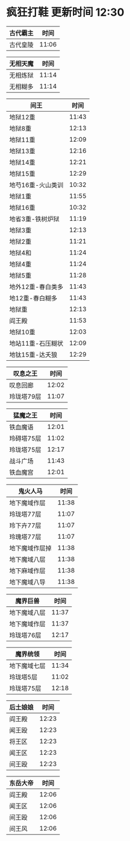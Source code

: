 # 疯狂打鞋 更新时间 12:30

| 古代霸主   | 时间    |
|--------|-------|
| 古代皇陵 | 11:06 |

| 无相天魔   | 时间    |
|--------|-------|
| 无相炼狱 | 11:14 |
| 无相糊多 | 11:14 |

| 间王   | 时间    |
|--------|-------|
| 地狱12重 | 11:43 |
| 地狱8重 | 12:13 |
| 地狱11重 | 12:09 |
| 地狱13重 | 12:16 |
| 地狱14重 | 12:21 |
| 地狱15重 | 12:29 |
| 地芍16重-火山类训 | 10:32 |
| 地狱1重 | 11:55 |
| 地狱16重 | 10:32 |
| 地省3重-铁树炉狱 | 11:19 |
| 地狱3重 | 12:13 |
| 地狱2重 | 11:21 |
| 地狱4和 | 11:24 |
| 地狱4重 | 11:24 |
| 地狱5重 | 11:28 |
| 地外12重-春白类多 | 11:43 |
| 地12重-春白糊多 | 11:43 |
| 地狱重 | 12:13 |
| 阎王殿 | 11:53 |
| 地狱10重 | 12:03 |
| 地站11重-石压糊状 | 12:09 |
| 地钛15重-达夭狼 | 12:29 |

| 叹息之王   | 时间    |
|--------|-------|
| 叹息回廊 | 12:02 |
| 玲珑塔79层 | 11:07 |

| 猛魔之王   | 时间    |
|--------|-------|
| 铁血魔语 | 12:01 |
| 玲碍塔75层 | 11:02 |
| 玲珑塔75层 | 12:17 |
| 战斗广场 | 11:43 |
| 铁血魔宫 | 12:01 |

| 鬼火人马   | 时间    |
|--------|-------|
| 地下魔域作层 | 11:38 |
| 玲珑塔77层 | 11:07 |
| 玲下卉77层 | 11:07 |
| 玲瑰塔77层 | 11:07 |
| 地下魔域作层掉 | 11:38 |
| 地下魔域八层 | 11:38 |
| 地下麻域作层 | 11:38 |
| 地下魔域八导 | 11:38 |

| 魔界巨兽   | 时间    |
|--------|-------|
| 地下魔域八层 | 11:37 |
| 地下魔域作层 | 11:37 |
| 玲珑塔76层 | 12:17 |

| 魔界统领   | 时间    |
|--------|-------|
| 地下魔域七层 | 11:34 |
| 玲珑塔5层 | 11:02 |
| 玲珑塔75层 | 12:18 |

| 后土娘娘   | 时间    |
|--------|-------|
| 阎王殿 | 12:23 |
| 闻王殴 | 12:23 |
| 将王区 | 12:23 |
| 闻王区 | 12:23 |
| 间王殴 | 12:23 |

| 东岳大帝   | 时间    |
|--------|-------|
| 阎王殿 | 12:06 |
| 闻王区 | 12:06 |
| 间王殴 | 12:06 |
| 间王风 | 12:06 |